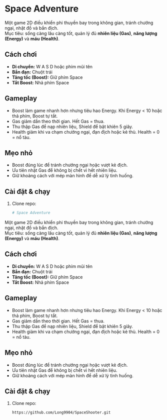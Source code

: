# Space Adventure

Một game 2D điều khiển phi thuyền bay trong không gian, tránh chướng ngại, nhặt đồ và bắn địch.  
Mục tiêu: sống càng lâu càng tốt, quản lý đủ **nhiên liệu (Gas)**, **năng lượng (Energy)** và **máu (Health)**.

## Cách chơi
- **Di chuyển:** W A S D hoặc phím mũi tên  
- **Bắn đạn:** Chuột trái  
- **Tăng tốc (Boost):** Giữ phím Space  
- **Tắt Boost:** Nhả phím Space  

## Gameplay
- Boost làm game nhanh hơn nhưng tiêu hao Energy. Khi Energy < 10 hoặc thả phím, Boost tự tắt.  
- Gas giảm dần theo thời gian. Hết Gas = thua.  
- Thu thập Gas để nạp nhiên liệu, Shield để bật khiên 5 giây.  
- Health giảm khi va chạm chướng ngại, đạn địch hoặc kẻ thù. Health = 0 = nổ tàu.

## Mẹo nhỏ
- Boost đúng lúc để tránh chướng ngại hoặc vượt kẻ địch.  
- Ưu tiên nhặt Gas để không bị chết vì hết nhiên liệu.  
- Giữ khoảng cách với mép màn hình để dễ xử lý tình huống.

## Cài đặt & chạy
1. Clone repo:
   ```bash
   # Space Adventure

Một game 2D điều khiển phi thuyền bay trong không gian, tránh chướng ngại, nhặt đồ và bắn địch.  
Mục tiêu: sống càng lâu càng tốt, quản lý đủ **nhiên liệu (Gas)**, **năng lượng (Energy)** và **máu (Health)**.

## Cách chơi
- **Di chuyển:** W A S D hoặc phím mũi tên  
- **Bắn đạn:** Chuột trái  
- **Tăng tốc (Boost):** Giữ phím Space  
- **Tắt Boost:** Nhả phím Space  

## Gameplay
- Boost làm game nhanh hơn nhưng tiêu hao Energy. Khi Energy < 10 hoặc thả phím, Boost tự tắt.  
- Gas giảm dần theo thời gian. Hết Gas = thua.  
- Thu thập Gas để nạp nhiên liệu, Shield để bật khiên 5 giây.  
- Health giảm khi va chạm chướng ngại, đạn địch hoặc kẻ thù. Health = 0 = nổ tàu.

## Mẹo nhỏ
- Boost đúng lúc để tránh chướng ngại hoặc vượt kẻ địch.  
- Ưu tiên nhặt Gas để không bị chết vì hết nhiên liệu.  
- Giữ khoảng cách với mép màn hình để dễ xử lý tình huống.

## Cài đặt & chạy
1. Clone repo:
   ```bash
   https://github.com/Long9904/SpaceShooter.git

